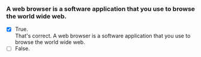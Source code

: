 ### A web browser is a software application that you use to browse the world wide web.

- [x] True. <br>
      That's correct. A web browser is a software application that you use to browse the world wide web.
- [ ] False.
